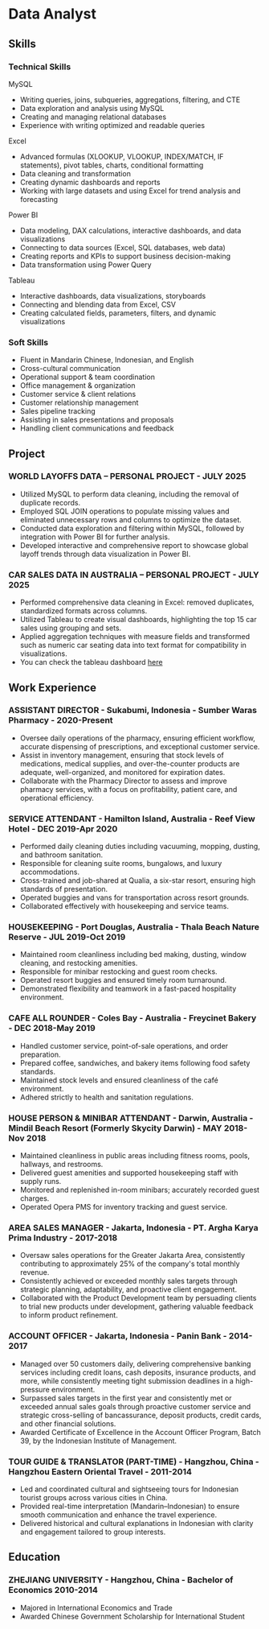 # Data Analyst

## Skills
### Technical Skills
MySQL
- Writing queries, joins, subqueries, aggregations, filtering, and CTE
- Data exploration and analysis using MySQL
- Creating and managing relational databases
- Experience with writing optimized and readable queries

Excel
- Advanced formulas (XLOOKUP, VLOOKUP, INDEX/MATCH, IF statements), pivot tables, charts, conditional formatting
- Data cleaning and transformation
- Creating dynamic dashboards and reports
- Working with large datasets and using Excel for trend analysis and forecasting

Power BI
- Data modeling, DAX calculations, interactive dashboards, and data visualizations
- Connecting to data sources (Excel, SQL databases, web data)
- Creating reports and KPIs to support business decision-making
- Data transformation using Power Query

Tableau	
- Interactive dashboards, data visualizations, storyboards
- Connecting and blending data from Excel, CSV
- Creating calculated fields, parameters, filters, and dynamic visualizations

### Soft Skills
- Fluent in Mandarin Chinese, Indonesian, and English
- Cross-cultural communication
- Operational support & team coordination
- Office management & organization
- Customer service & client relations
- Customer relationship management
- Sales pipeline tracking
- Assisting in sales presentations and proposals
- Handling client communications and feedback

## Project
### WORLD LAYOFFS DATA – PERSONAL PROJECT - JULY 2025
- Utilized MySQL to perform data cleaning, including the removal of duplicate records.
- Employed SQL JOIN operations to populate missing values and eliminated unnecessary rows and columns to optimize the dataset.
- Conducted data exploration and filtering within MySQL, followed by integration with Power BI for further analysis.
- Developed interactive and comprehensive report to showcase global layoff trends through data visualization in Power BI.

### CAR SALES DATA IN AUSTRALIA – PERSONAL PROJECT - JULY 2025
- Performed comprehensive data cleaning in Excel: removed duplicates, standardized formats across columns.
- Utilized Tableau to create visual dashboards, highlighting the top 15 car sales using grouping and sets.
- Applied aggregation techniques with measure fields and transformed such as numeric car seating data into text format for compatibility in visualizations.
- You can check the tableau dashboard [here](https://public.tableau.com/views/CarSalesDatainAustralia/Dashboard1?:language=en-US&:sid=&:redirect=auth&:display_count=n&:origin=viz_share_link)

## Work Experience
### ASSISTANT DIRECTOR - Sukabumi, Indonesia - Sumber Waras Pharmacy	- 2020-Present
- Oversee daily operations of the pharmacy, ensuring efficient workflow, accurate dispensing of prescriptions, and exceptional customer service.
- Assist in inventory management, ensuring that stock levels of medications, medical supplies, and over-the-counter products are adequate, well-organized, and monitored for expiration dates.
- Collaborate with the Pharmacy Director to assess and improve pharmacy services, with a focus on profitability, patient care, and operational efficiency.

### SERVICE ATTENDANT - Hamilton Island, Australia - Reef View Hotel - DEC 2019-Apr 2020
- Performed daily cleaning duties including vacuuming, mopping, dusting, and bathroom sanitation.
- Responsible for cleaning suite rooms, bungalows, and luxury accommodations.
- Cross-trained and job-shared at Qualia, a six-star resort, ensuring high standards of presentation.
- Operated buggies and vans for transportation across resort grounds.
- Collaborated effectively with housekeeping and service teams. 

### HOUSEKEEPING - Port Douglas, Australia - Thala Beach Nature Reserve - JUL 2019-Oct 2019
- Maintained room cleanliness including bed making, dusting, window cleaning, and restocking amenities.
- Responsible for minibar restocking and guest room checks.
- Operated resort buggies and ensured timely room turnaround.
- Demonstrated flexibility and teamwork in a fast-paced hospitality environment.

### CAFE ALL ROUNDER - Coles Bay - Australia - Freycinet Bakery - DEC 2018-May 2019
- Handled customer service, point-of-sale operations, and order preparation.
- Prepared coffee, sandwiches, and bakery items following food safety standards.
- Maintained stock levels and ensured cleanliness of the café environment.
- Adhered strictly to health and sanitation regulations.

### HOUSE PERSON & MINIBAR ATTENDANT - Darwin, Australia - Mindil Beach Resort (Formerly Skycity Darwin) - MAY 2018-Nov 2018
- Maintained cleanliness in public areas including fitness rooms, pools, hallways, and restrooms.
- Delivered guest amenities and supported housekeeping staff with supply runs.
- Monitored and replenished in-room minibars; accurately recorded guest charges.
- Operated Opera PMS for inventory tracking and guest service.

### AREA SALES MANAGER - Jakarta, Indonesia - PT. Argha Karya Prima Industry - 2017-2018
- Oversaw sales operations for the Greater Jakarta Area, consistently contributing to approximately 25% of the company's total monthly revenue.
- Consistently achieved or exceeded monthly sales targets through strategic planning, adaptability, and proactive client engagement.
- Collaborated with the Product Development team by persuading clients to trial new products under development, gathering valuable feedback to inform product refinement.

### ACCOUNT OFFICER - Jakarta, Indonesia - Panin Bank - 2014-2017
- Managed over 50 customers daily, delivering comprehensive banking services including credit loans, cash deposits, insurance products, and more, while consistently meeting tight submission deadlines in a high-pressure environment.
- Surpassed sales targets in the first year and consistently met or exceeded annual sales goals through proactive customer service and strategic cross-selling of bancassurance, deposit products, credit cards, and other financial solutions.
- Awarded Certificate of Excellence in the Account Officer Program, Batch 39, by the Indonesian Institute of Management.

### TOUR GUIDE & TRANSLATOR (PART-TIME) - Hangzhou, China - Hangzhou Eastern Oriental Travel - 2011-2014
- Led and coordinated cultural and sightseeing tours for Indonesian tourist groups across various cities in China.
- Provided real-time interpretation (Mandarin–Indonesian) to ensure smooth communication and enhance the travel experience.
- Delivered historical and cultural explanations in Indonesian with clarity and engagement tailored to group interests.

## Education
### ZHEJIANG UNIVERSITY - Hangzhou, China - Bachelor of Economics	2010-2014
- Majored in International Economics and Trade
- Awarded Chinese Government Scholarship for International Student 

